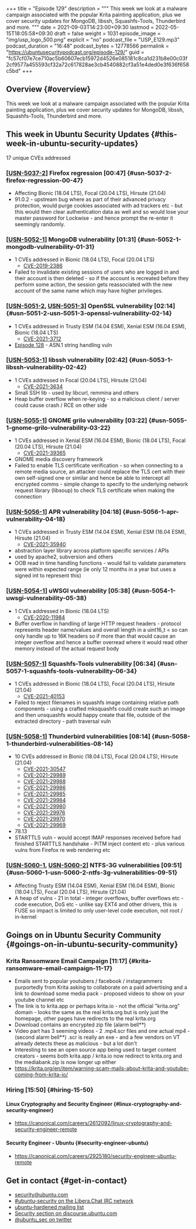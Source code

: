 +++
title = "Episode 129"
description = """
  This week we look at a malware campaign associated with the popular Krita
  painting application, plus we cover security updates for MongoDB, libssh,
  Squashfs-Tools, Thunderbird and more.
  """
date = 2021-09-03T14:23:00+09:30
lastmod = 2022-05-15T18:05:58+09:30
draft = false
weight = 1031
episode_image = "img/usp_logo_500.png"
explicit = "no"
podcast_file = "USP_E129.mp3"
podcast_duration = "16:48"
podcast_bytes = 12778566
permalink = "https://ubuntusecuritypodcast.org/episode-129/"
guid = "fc57cf07e7ce710ac5b60607ecb15972d4526e085181c8ca1d231b8e00c03f2cf9577a455593cf32a72c617828ae3cb4540882cf3a51e4ded0e3f636f658c5bd"
+++

## Overview {#overview}

This week we look at a malware campaign associated with the popular Krita
painting application, plus we cover security updates for MongoDB, libssh,
Squashfs-Tools, Thunderbird and more.


## This week in Ubuntu Security Updates {#this-week-in-ubuntu-security-updates}

17 unique CVEs addressed


### [[USN-5037-2](https://ubuntu.com/security/notices/USN-5037-2)] Firefox regression [00:47] {#usn-5037-2-firefox-regression-00-47}

-   Affecting Bionic (18.04 LTS), Focal (20.04 LTS), Hirsute (21.04)
-   91.0.2 - upstream bug where as part of their advanced privacy protection,
    would purge cookies associated with ad trackers etc - but this would then
    clear authentication data as well and so would lose your master password
    for Lockwise - and hence prompt the re-enter it seemingly randomly.


### [[USN-5052-1](https://ubuntu.com/security/notices/USN-5052-1)] MongoDB vulnerability [01:31] {#usn-5052-1-mongodb-vulnerability-01-31}

-   1 CVEs addressed in Bionic (18.04 LTS), Focal (20.04 LTS)
    -   [CVE-2019-2386](https://ubuntu.com/security/CVE-2019-2386) <!-- low -->
-   Failed to invalidate existing sessions of users who are logged in and
    their account is then deleted - so if the account is recreated before
    they perform some action, the session gets reassociated with the new
    account of the same name which may have higher privileges.


### [[USN-5051-2](https://ubuntu.com/security/notices/USN-5051-2), [USN-5051-3](https://ubuntu.com/security/notices/USN-5051-3)] OpenSSL vulnerability [02:14] {#usn-5051-2-usn-5051-3-openssl-vulnerability-02-14}

-   1 CVEs addressed in Trusty ESM (14.04 ESM), Xenial ESM (16.04 ESM), Bionic (18.04 LTS)
    -   [CVE-2021-3712](https://ubuntu.com/security/CVE-2021-3712) <!-- medium -->
-   [Episode 128](https://ubuntusecuritypodcast.org/episode-128/) - ASN.1 string handling vuln


### [[USN-5053-1](https://ubuntu.com/security/notices/USN-5053-1)] libssh vulnerability [02:42] {#usn-5053-1-libssh-vulnerability-02-42}

-   1 CVEs addressed in Focal (20.04 LTS), Hirsute (21.04)
    -   [CVE-2021-3634](https://ubuntu.com/security/CVE-2021-3634) <!-- medium -->
-   Small SSH lib - used by libcurl, remmina and others
-   Heap buffer overflow when re-keying - so a malicious client / server
    could cause crash / RCE on other side


### [[USN-5055-1](https://ubuntu.com/security/notices/USN-5055-1)] GNOME grilo vulnerability [03:22] {#usn-5055-1-gnome-grilo-vulnerability-03-22}

-   1 CVEs addressed in Xenial ESM (16.04 ESM), Bionic (18.04 LTS), Focal (20.04 LTS), Hirsute (21.04)
    -   [CVE-2021-39365](https://ubuntu.com/security/CVE-2021-39365) <!-- medium -->
-   GNOME media discovery framework
-   Failed to enable TLS certificate verification - so when connecting to a
    remote media source, an attacker could replace the TLS cert with their
    own self-signed one or similar and hence be able to intercept all
    encrypted comms - simple change to specify to the underlying network
    request library (libsoup) to check TLS certificate when making the
    connection


### [[USN-5056-1](https://ubuntu.com/security/notices/USN-5056-1)] APR vulnerability [04:18] {#usn-5056-1-apr-vulnerability-04-18}

-   1 CVEs addressed in Trusty ESM (14.04 ESM), Xenial ESM (16.04 ESM), Hirsute (21.04)
    -   [CVE-2021-35940](https://ubuntu.com/security/CVE-2021-35940) <!-- medium -->
-   abstraction layer library across platform specific services / APIs
-   used by apache2, subversion and others
-   OOB read in time handling functions - would fail to validate parameters
    were within expected range (ie only 12 months in a year but uses a signed
    int to represent this)


### [[USN-5054-1](https://ubuntu.com/security/notices/USN-5054-1)] uWSGI vulnerability [05:38] {#usn-5054-1-uwsgi-vulnerability-05-38}

-   1 CVEs addressed in Bionic (18.04 LTS)
    -   [CVE-2020-11984](https://ubuntu.com/security/CVE-2020-11984) <!-- medium -->
-   Buffer overflow in handling of large HTTP request headers - protocol
    represents header name/values and overall length in a uint16_t = so can
    only handle up to 16K headers so if more than that would cause an integer
    overflow and hence a buffer overread where it would read other memory
    instead of the actual request body


### [[USN-5057-1](https://ubuntu.com/security/notices/USN-5057-1)] Squashfs-Tools vulnerability [06:34] {#usn-5057-1-squashfs-tools-vulnerability-06-34}

-   1 CVEs addressed in Bionic (18.04 LTS), Focal (20.04 LTS), Hirsute (21.04)
    -   [CVE-2021-40153](https://ubuntu.com/security/CVE-2021-40153) <!-- medium -->
-   Failed to reject filenames in squashfs image containing relative path
    components - using a crafted mksquashfs could create such an image and
    then unsquashfs would happy create that file, outside of the extracted
    directory - path traversal vuln


### [[USN-5058-1](https://ubuntu.com/security/notices/USN-5058-1)] Thunderbird vulnerabilities [08:14] {#usn-5058-1-thunderbird-vulnerabilities-08-14}

-   10 CVEs addressed in Bionic (18.04 LTS), Focal (20.04 LTS), Hirsute (21.04)
    -   [CVE-2021-30547](https://ubuntu.com/security/CVE-2021-30547) <!-- medium -->
    -   [CVE-2021-29989](https://ubuntu.com/security/CVE-2021-29989) <!-- medium -->
    -   [CVE-2021-29988](https://ubuntu.com/security/CVE-2021-29988) <!-- medium -->
    -   [CVE-2021-29986](https://ubuntu.com/security/CVE-2021-29986) <!-- medium -->
    -   [CVE-2021-29985](https://ubuntu.com/security/CVE-2021-29985) <!-- medium -->
    -   [CVE-2021-29984](https://ubuntu.com/security/CVE-2021-29984) <!-- medium -->
    -   [CVE-2021-29980](https://ubuntu.com/security/CVE-2021-29980) <!-- medium -->
    -   [CVE-2021-29976](https://ubuntu.com/security/CVE-2021-29976) <!-- medium -->
    -   [CVE-2021-29970](https://ubuntu.com/security/CVE-2021-29970) <!-- medium -->
    -   [CVE-2021-29969](https://ubuntu.com/security/CVE-2021-29969) <!-- medium -->
-   78.13
-   STARTTLS vuln - would accept IMAP responses received before had finished
    STARTTLS handshake - PiTM inject content etc - plus various vulns from
    Firefox re web rendering etc


### [[USN-5060-1](https://ubuntu.com/security/notices/USN-5060-1), [USN-5060-2](https://ubuntu.com/security/notices/USN-5060-2)] NTFS-3G vulnerabilities [09:51] {#usn-5060-1-usn-5060-2-ntfs-3g-vulnerabilities-09-51}

-   Affecting Trusty ESM (14.04 ESM), Xenial ESM (16.04 ESM), Bionic (18.04 LTS), Focal (20.04 LTS), Hirsute (21.04)
-   A heap of vulns - 21 in total - integer overflows, buffer overflows etc -
    code execution, DoS etc - unlike say EXT4 and other drivers, this is FUSE
    so impact is limited to only user-level code execution, not root /
    in-kernel


## Goings on in Ubuntu Security Community {#goings-on-in-ubuntu-security-community}


### Krita Ransomware Email Campaign [11:17] {#krita-ransomware-email-campaign-11-17}

-   Emails sent to popular youtubers / facebook / instagrammers purportedly
    from Krita asking to collaborate on a paid advertising and a link to
    download some media pack - proposed videos to show on your youtube
    channel etc
-   The link is to krita.app or perhaps krita.io - not the official
    "krita.org" domain - looks the same as the real krita.org but is only
    just the homepage, other pages have redirects to the real krita.org
-   Download contains an encrypted zip file (alarm bell\*\*)
-   Video part has 3 seeming videos - 2 .mp4.scr files and one actual mp4 -
    (second alarm bell\*\*) .scr is really an exe - and a few vendors on VT
    already detects these as malicious - but a lot don't
-   Interesting to see an open source app being used to target content
    creators - seems both krita.app / krita.io now redirect to krita.org and
    the mediabank.zip is now longer up either
-   <https://krita.org/en/item/warning-scam-mails-about-krita-and-youtube-coming-from-krita-io/>


### Hiring [15:50] {#hiring-15-50}


#### Linux Cryptography and Security Engineer {#linux-cryptography-and-security-engineer}

-   <https://canonical.com/careers/2612092/linux-cryptography-and-security-engineer-remote>


#### Security Engineer - Ubuntu {#security-engineer-ubuntu}

-   <https://canonical.com/careers/2925180/security-engineer-ubuntu-remote>


## Get in contact {#get-in-contact}

-   [security@ubuntu.com](mailto:security@ubuntu.com)
-   [#ubuntu-security on the Libera.Chat IRC network](https://libera.chat)
-   [ubuntu-hardened mailing list](https://lists.ubuntu.com/mailman/listinfo/ubuntu-hardened)
-   [Security section on discourse.ubuntu.com](https://discourse.ubuntu.com/c/security)
-   [@ubuntu_sec on twitter](https://twitter.com/ubuntu_sec)